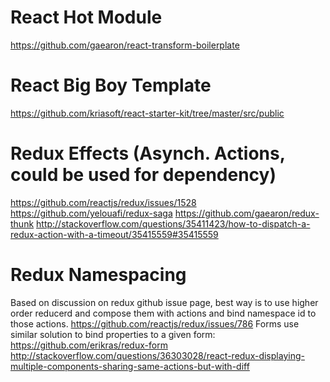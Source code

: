 # React Hot Module
https://github.com/gaearon/react-transform-boilerplate

# React Big Boy Template
https://github.com/kriasoft/react-starter-kit/tree/master/src/public

# Redux Effects (Asynch. Actions, could be used for dependency)
https://github.com/reactjs/redux/issues/1528
https://github.com/yelouafi/redux-saga
https://github.com/gaearon/redux-thunk
http://stackoverflow.com/questions/35411423/how-to-dispatch-a-redux-action-with-a-timeout/35415559#35415559

# Redux Namespacing
Based on discussion on redux github issue page, best way is to use higher order reducerd and compose them with actions and bind
namespace id to those actions.
https://github.com/reactjs/redux/issues/786
Forms use similar solution to bind properties to a given form:
https://github.com/erikras/redux-form
http://stackoverflow.com/questions/36303028/react-redux-displaying-multiple-components-sharing-same-actions-but-with-diff
